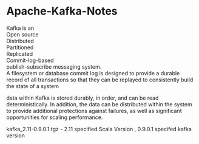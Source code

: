 # Apache-Kafka-Notes

Kafka is an  
 Open source  
 Distributed  
 Partitioned  
 Replicated  
 Commit-log-based  
 publish-subscribe messaging system.  
 A filesystem or database commit log is designed to provide a durable record of all transactions so that they can be replayed to consistently build the state of a system

data within Kafka is stored durably, in order, and can be read deterministically. In addition, the data can be distributed within the system to provide additional protections against failures, as well as significant opportunities for scaling performance.





kafka\_2.11-0.9.0.1.tgz  - 2.11 specified Scala Version , 0.9.0.1 specifed kafka version

